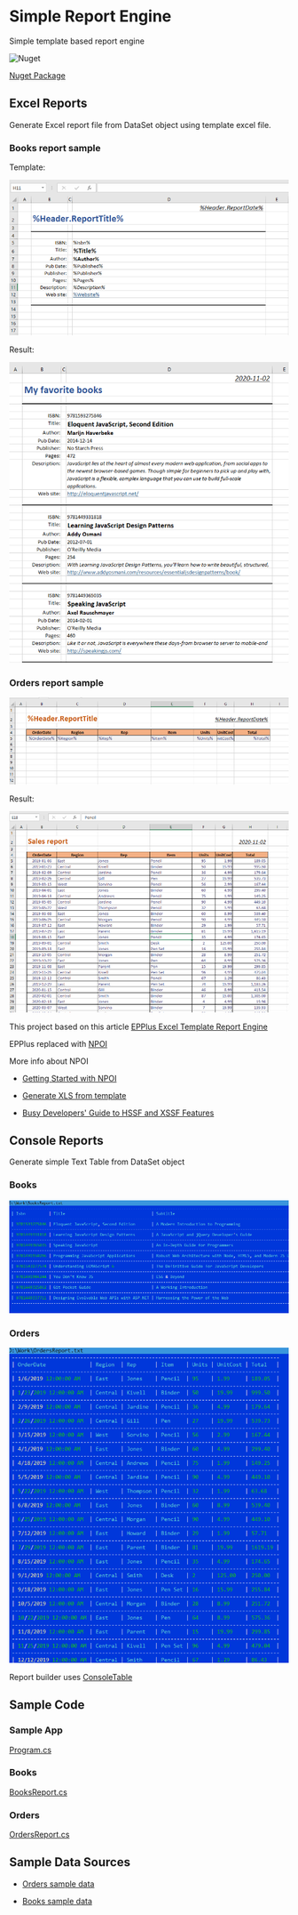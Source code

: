 # Simple Report Engine

Simple template based report engine

![Nuget](https://img.shields.io/nuget/v/SimpleReportEngine?style=plastic)

[Nuget Package](https://www.nuget.org/packages/SimpleReportEngine/1.0.0)


## Excel Reports

Generate Excel report file from DataSet object using template excel file.

### Books report sample

Template:

![BooksTemplate](/images/books_template.png)

Result:

![BooksReport](/images/books_report.png)

### Orders report sample

![OrdersTemplate](/images/orders_template.png)

Result:

![OrdersReport](/images/orders_report.png)

This project based on this article [EPPlus Excel Template Report Engine](https://www.codeproject.com/Articles/1252390/EPPlus-Excel-Template-Report-Engine)

EPPlus replaced with [NPOI](https://github.com/tonyqus/npoi)

More info about NPOI

- [Getting Started with NPOI](https://github.com/nissl-lab/npoi/wiki/Getting-Started-with-NPOI)

- [Generate XLS from template](https://github.com/nissl-lab/npoi/blob/master/examples/hssf/GenerateXlsFromXlsTemplate/Program.cs)

- [Busy Developers' Guide to HSSF and XSSF Features](http://poi.apache.org/components/spreadsheet/quick-guide.html)

## Console Reports

Generate simple Text Table from DataSet object 

### Books

![BooksText](/images/books_txt.png)

### Orders

![OrdersText](/images/orders_txt.png)

Report builder uses [ConsoleTable](https://github.com/khalidabuhakmeh/ConsoleTables)

## Sample Code

### Sample App

[Program.cs](https://github.com/afedyanin/excel4reports/blob/main/src/SampleApp/Program.cs)

### Books

[BooksReport.cs](https://github.com/afedyanin/excel4reports/blob/main/src/SampleApp/Books/BooksReport.cs)

### Orders

[OrdersReport.cs](https://github.com/afedyanin/excel4reports/blob/main/src/SampleApp/Orders/OrdersReport.cs)

## Sample Data Sources

- [Orders sample data](https://www.contextures.com/xlsampledata01.html)

- [Books sample data](https://gist.github.com/nanotaboada/6396437)



